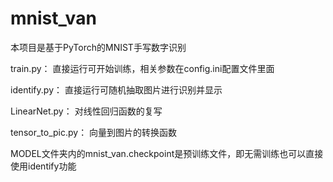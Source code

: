 # mnist_van
本项目是基于PyTorch的MNIST手写数字识别

train.py：
直接运行可开始训练，相关参数在config.ini配置文件里面

identify.py：
直接运行可随机抽取图片进行识别并显示

LinearNet.py：
对线性回归函数的复写

tensor_to_pic.py：
向量到图片的转换函数

MODEL文件夹内的mnist_van.checkpoint是预训练文件，即无需训练也可以直接使用identify功能

